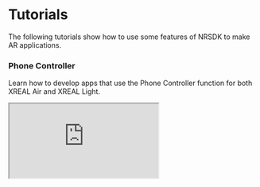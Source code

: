 # Tutorials

The following tutorials show how to use some features of NRSDK to make AR applications. 

### Phone Controller

Learn how to develop apps that use the Phone Controller function for both XREAL Air and XREAL Light.
<iframe 
  src="https://cdn.iframe.ly/cqD9krp" 
  allowFullScreen 
  scrolling="no" 
  allow="accelerometer; clipboard-write; encrypted-media; gyroscope; picture-in-picture;" 
  style={{
    boxSizing: 'border-box',
    top: 0,
    left: 0,
    width: '750px',
    height: '421.875px',
    border: 0,
    scrollBehavior: 'auto !important'
  }}
/>


### RGB Camera

Learn how to record MR videos with RGB Camera.

<iframe 
  src="https://cdn.iframe.ly/6BuEiRd" 
  allowFullScreen 
  scrolling="no" 
  allow="accelerometer; clipboard-write; encrypted-media; gyroscope; picture-in-picture;" 
  style={{
    boxSizing: 'border-box',
    top: 0,
    left: 0,
    width: '750px',
    height: '421.875px',
    border: 0,
    scrollBehavior: 'auto !important'
  }}
/>

### Plane Detection

Learn how to create a virtual pet with plane detection.

<iframe 
  src="https://cdn.iframe.ly/ieqpGlO" 
  allowFullScreen 
  scrolling="no" 
  allow="accelerometer; clipboard-write; encrypted-media; gyroscope; picture-in-picture;" 
  style={{
    boxSizing: 'border-box',
    top: 0,
    left: 0,
    width: '750px',
    height: '421.875px',
    border: 0,
    scrollBehavior: 'auto !important'
  }}
/>

### Hand Tracking

Learn how to build the Rock, Paper, Scissors-style game in AR with hand tracking.

<iframe 
  src="https://www.youtube.com/watch?v=T_oNUBOJ470" 
  allowFullScreen 
  scrolling="no" 
  allow="accelerometer; clipboard-write; encrypted-media; gyroscope; picture-in-picture;" 
  style={{
    boxSizing: 'border-box',
    top: 0,
    left: 0,
    width: '750px',
    height: '421.875px',
    border: 0,
    scrollBehavior: 'auto !important'
  }}
/>
